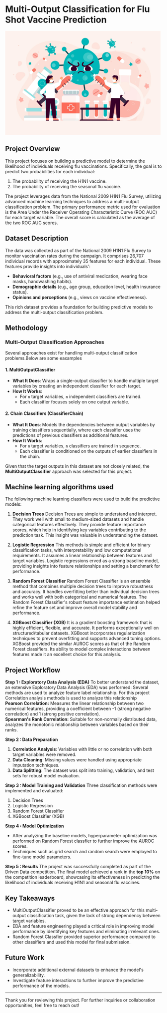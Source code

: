 # Multi-Output Classification for Flu Shot Vaccine Prediction
<img src="Image.jpg" alt="drawing" width="500"/>

## Project Overview
This project focuses on building a predictive model to determine the likelihood of individuals receiving flu vaccinations. Specifically, the goal is to predict two probabilities for each individual:
1. The probability of receiving the H1N1 vaccine.
2. The probability of receiving the seasonal flu vaccine.

The project leverages data from the National 2009 H1N1 Flu Survey, utilizing advanced machine learning techniques to address a multi-output classification problem. The primary performance metric used for evaluation is the Area Under the Receiver Operating Characteristic Curve (ROC AUC) for each target variable. The overall score is calculated as the average of the two ROC AUC scores.

## Dataset Description
The data was collected as part of the National 2009 H1N1 Flu Survey to monitor vaccination rates during the campaign. It comprises 26,707 individual records with approximately 35 features for each individual. These features provide insights into individuals':
- **Behavioral factors** (e.g., use of antiviral medication, wearing face masks, handwashing habits).
- **Demographic details** (e.g., age group, education level, health insurance status).
- **Opinions and perceptions** (e.g., views on vaccine effectiveness).

This rich dataset provides a foundation for building predictive models to address the multi-output classification problem.

## Methodology
### Multi-Output Classification Approaches
Several approaches exist for handling multi-output classification problems.Below are some eaxamples

#### 1. MultiOutputClassifier
- **What It Does**: Wraps a single-output classifier to handle multiple target variables by creating an independent classifier for each target.
- **How It Works**:
  - For `n` target variables, `n` independent classifiers are trained.
  - Each classifier focuses solely on one output variable.

#### 2. Chain Classifiers (ClassifierChain)
- **What It Does**: Models the dependencies between output variables by training classifiers sequentially, where each classifier uses the predictions of previous classifiers as additional features.
- **How It Works**:
  - For `n` target variables, `n` classifiers are trained in sequence.
  - Each classifier is conditioned on the outputs of earlier classifiers in the chain.

Given that the target outputs in this dataset are not closely related, the **MultiOutputClassifier** approach was selected for this project.

## Machine learning algorithms used
The following machine learning classifiers were used to build the predictive models:
1. **Decision Trees**
      Decision Trees are simple to understand and interpret. They work well with small to medium-sized datasets and handle categorical features effectively. 
They provide feature importance scores, which help in identifying key variables contributing to the prediction task. This insight was valuable in understanding the dataset.

3. **Logistic Regression**
   This methods is simple and efficient for binary classification tasks, with interpretability and low computational requirements. It assumes a linear relationship between features and target variables.
Logistic regressions erved as a strong baseline model, providing insights into feature relationships and setting a benchmark for performance.

5. **Random Forest Classifier**
   Random Forest Classifier is an ensemble method that combines multiple decision trees to improve robustness and accuracy. It handles overfitting better than individual decision trees and works well with both categorical and numerical features.
The Random Forest Classifier's robust feature importance estimation helped refine the feature set and improve overall model stability and performance.

6. **XGBoost Classifier (XGB)**
   It is a gradient boosting framework that is highly efficient, flexible, and accurate. It performs exceptionally well on structured/tabular datasets. XGBoost incorporates regularization techniques to prevent overfitting and supports advanced tuning options.
  XGBoost provided the similar AUROC scores as that of the Random Forest classifiers. Its ability to model complex interactions between features made it an excellent choice for this analysis.

## Project Workflow
**Step 1 : Exploratory Data Analysis (EDA)**
To better understand the dataset, an extensive Exploratory Data Analysis (EDA) was performed:
Several methods are used to analyze feature label relationship. For this project Correlation analysis methods is used to analyze this relationship
<br>**Pearson Correlation:** Measures the linear relationship between two numerical features, providing a coefficient between -1 (strong negative correlation) and 1 (strong positive correlation).
<br>**Spearman's Rank Correlation:** Suitable for non-normally distributed data, analyzes the monotonic relationship between variables based on their ranks.

**Step 2 : Data Preparation**
1. **Correlation Analysis**: Variables with little or no correlation with both target variables were removed.
2. **Data Cleaning**: Missing values were handled using appropriate imputation techniques.
3. **Data Splitting**: The dataset was split into training, validation, and test sets for robust model evaluation.

**Step 3 : Model Training and Validation**
Three classification methods were implemented and evaluated:
1. Decision Trees
2. Logistic Regression
3. Random Forest Classifier
4. XGBoost Classifier (XGB)

**Step 4 : Model Optimization**
- After analyzing the baseline models, hyperparameter optimization was performed on Random Forest classfier to further improve the AUROC scores.
- Techniques such as grid search and random search were employed to fine-tune model parameters.

**Step 5 : Results**
The project was successfully completed as part of the Driven Data competition. The final model achieved a rank in the **top 10%** on the competition leaderboard, showcasing its effectiveness in predicting the likelihood of individuals receiving H1N1 and seasonal flu vaccines.

## Key Takeaways
- MultiOutputClassifier proved to be an effective approach for this multi-output classification task, given the lack of strong dependency between target variables.
- EDA and feature engineering played a critical role in improving model performance by identifying key features and eliminating irrelevant ones.
- Random Forest Classfier provided superior performance compared to other classifiers and used this model for final submission.

## Future Work
- Incorporate additional external datasets to enhance the model's generalizability.
- Investigate feature interactions to further improve the predictive performance of the models.

---

Thank you for reviewing this project. For further inquiries or collaboration opportunities, feel free to reach out!

